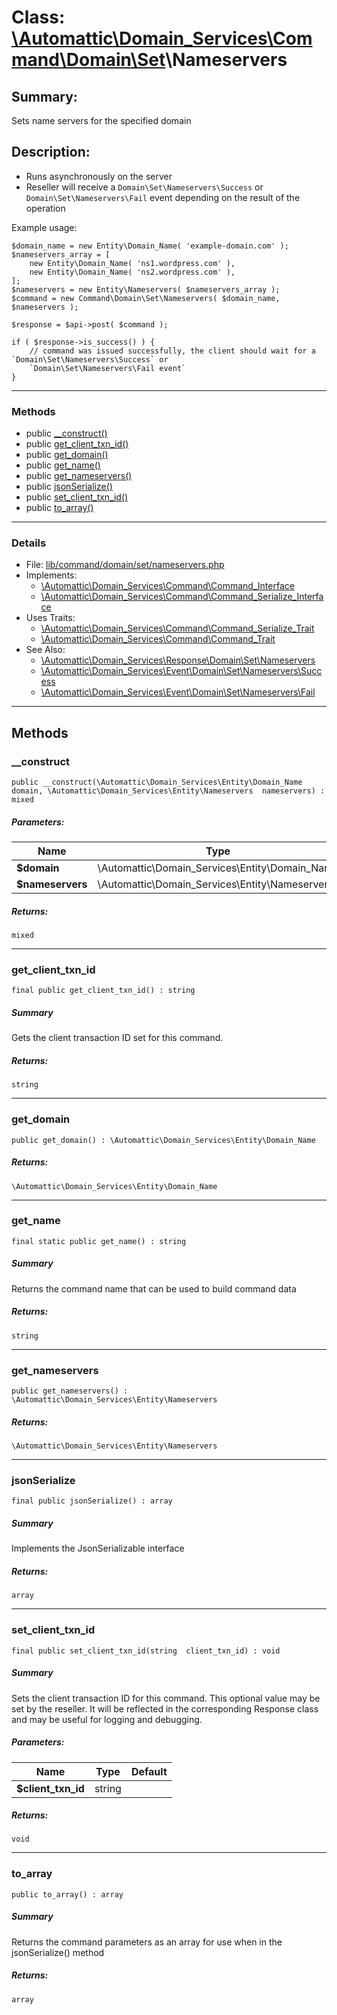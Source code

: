 # Class: [\Automattic](../namespaces/automattic.md)[\Domain_Services](../namespaces/automattic-domain-services.md)[\Command](../namespaces/automattic-domain-services-command.md)[\Domain](../namespaces/automattic-domain-services-command-domain.md)[\Set](../namespaces/automattic-domain-services-command-domain-set.md)\Nameservers

## Summary:

Sets name servers for the specified domain

## Description:

- Runs asynchronously on the server
- Reseller will receive a `Domain\Set\Nameservers\Success` or `Domain\Set\Nameservers\Fail` event depending on the
  result of the operation

Example usage:

```
$domain_name = new Entity\Domain_Name( 'example-domain.com' );
$nameservers_array = [
    new Entity\Domain_Name( 'ns1.wordpress.com' ),
    new Entity\Domain_Name( 'ns2.wordpress.com' ),
];
$nameservers = new Entity\Nameservers( $nameservers_array );
$command = new Command\Domain\Set\Nameservers( $domain_name, $nameservers );

$response = $api->post( $command );

if ( $response->is_success() ) {
    // command was issued successfully, the client should wait for a `Domain\Set\Nameservers\Success` or
    `Domain\Set\Nameservers\Fail event`
}
```


---

### Methods

* public [__construct()](#method___construct)
* public [get_client_txn_id()](#method_get_client_txn_id)
* public [get_domain()](#method_get_domain)
* public [get_name()](#method_get_name)
* public [get_nameservers()](#method_get_nameservers)
* public [jsonSerialize()](#method_jsonSerialize)
* public [set_client_txn_id()](#method_set_client_txn_id)
* public [to_array()](#method_to_array)

---

### Details

* File: [lib/command/domain/set/nameservers.php](../../lib/command/domain/set/nameservers.php)
* Implements:
  * [\Automattic\Domain_Services\Command\Command_Interface](../classes/Automattic-Domain-Services-Command-Command-Interface.md)
  * [\Automattic\Domain_Services\Command\Command_Serialize_Interface](../classes/Automattic-Domain-Services-Command-Command-Serialize-Interface.md)
* Uses Traits:
  * [\Automattic\Domain_Services\Command\Command_Serialize_Trait](../classes/Automattic-Domain-Services-Command-Command-Serialize-Trait.md)
  * [\Automattic\Domain_Services\Command\Command_Trait](../classes/Automattic-Domain-Services-Command-Command-Trait.md)
* See Also:
  * [\Automattic\Domain_Services\Response\Domain\Set\Nameservers](../classes/Automattic-Domain-Services-Response-Domain-Set-Nameservers.md)
  * [\Automattic\Domain_Services\Event\Domain\Set\Nameservers\Success](../classes/Automattic-Domain-Services-Event-Domain-Set-Nameservers-Success.md)
  * [\Automattic\Domain_Services\Event\Domain\Set\Nameservers\Fail](../classes/Automattic-Domain-Services-Event-Domain-Set-Nameservers-Fail.md)

---

## Methods

<a id="method___construct"></a>
### __construct

```
public __construct(\Automattic\Domain_Services\Entity\Domain_Name  domain, \Automattic\Domain_Services\Entity\Nameservers  nameservers) : mixed
```

##### Parameters:

| Name | Type | Default |
|------|------|---------|
| **$domain** | \Automattic\Domain_Services\Entity\Domain_Name |  |
| **$nameservers** | \Automattic\Domain_Services\Entity\Nameservers |  |

##### Returns:

```
mixed
```

---

<a id="method_get_client_txn_id"></a>
### get_client_txn_id

```
final public get_client_txn_id() : string
```

##### Summary

Gets the client transaction ID set for this command.

##### Returns:

```
string
```

---

<a id="method_get_domain"></a>
### get_domain

```
public get_domain() : \Automattic\Domain_Services\Entity\Domain_Name
```

##### Returns:

```
\Automattic\Domain_Services\Entity\Domain_Name
```

---

<a id="method_get_name"></a>
### get_name

```
final static public get_name() : string
```

##### Summary

Returns the command name that can be used to build command data

##### Returns:

```
string
```

---

<a id="method_get_nameservers"></a>
### get_nameservers

```
public get_nameservers() : \Automattic\Domain_Services\Entity\Nameservers
```

##### Returns:

```
\Automattic\Domain_Services\Entity\Nameservers
```

---

<a id="method_jsonSerialize"></a>
### jsonSerialize

```
final public jsonSerialize() : array
```

##### Summary

Implements the JsonSerializable interface

##### Returns:

```
array
```

---

<a id="method_set_client_txn_id"></a>
### set_client_txn_id

```
final public set_client_txn_id(string  client_txn_id) : void
```

##### Summary

Sets the client transaction ID for this command. This optional value may be set by the reseller. It will be
reflected in the corresponding Response class and may be useful for logging and debugging.

##### Parameters:

| Name | Type | Default |
|------|------|---------|
| **$client_txn_id** | string |  |

##### Returns:

```
void
```

---

<a id="method_to_array"></a>
### to_array

```
public to_array() : array
```

##### Summary

Returns the command parameters as an array for use when in the jsonSerialize() method

##### Returns:

```
array
```
